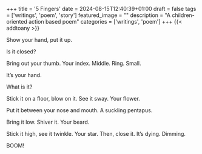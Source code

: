 +++
title = '5 Fingers'
date = 2024-08-15T12:40:39+01:00
draft = false
tags = ['writings', 'poem', 'story']
featured_image = ""
description = "A children-oriented action based poem"
categories = ['writings', 'poem']
+++
{{< addtoany >}} 

Show your hand, put it up.


Is it closed?


Bring out your thumb.
Your index.
Middle.
Ring.
Small.


It’s your hand.


What is it?


Stick it on a floor, blow on it.
See it sway.
Your flower.


Put it between your nose and mouth.
A suckling pentapus.


Bring it low. Shiver it.
Your beard.


Stick it high, see it twinkle.
Your star.
Then, close it.
It’s dying. Dimming.


BOOM!
